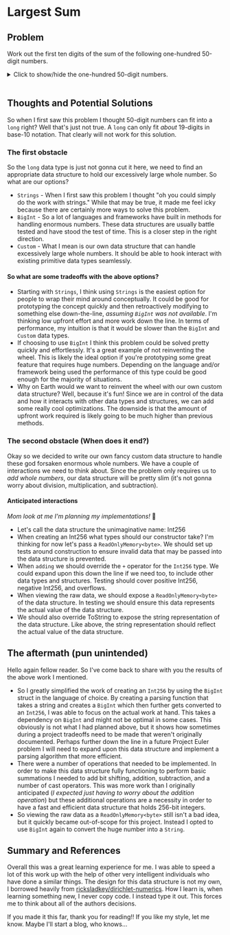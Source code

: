 # Largest Sum

## Problem
Work out the first ten digits of the sum of the following one-hundred 50-digit numbers.

<details>
  <summary>Click to show/hide the one-hundred 50-digit numbers.</summary>

  1. 37107287533902102798797998220837590246510135740250
  2. 46376937677490009712648124896970078050417018260538
  3. 74324986199524741059474233309513058123726617309629
  4. 91942213363574161572522430563301811072406154908250
  5. 23067588207539346171171980310421047513778063246676
  6. 89261670696623633820136378418383684178734361726757
  7. 28112879812849979408065481931592621691275889832738
  8. 44274228917432520321923589422876796487670272189318
  9. 47451445736001306439091167216856844588711603153276
  10. 70386486105843025439939619828917593665686757934951
  11. 62176457141856560629502157223196586755079324193331
  12. 64906352462741904929101432445813822663347944758178
  13. 92575867718337217661963751590579239728245598838407
  14. 58203565325359399008402633568948830189458628227828
  15. 80181199384826282014278194139940567587151170094390
  16. 35398664372827112653829987240784473053190104293586
  17. 86515506006295864861532075273371959191420517255829
  18. 71693888707715466499115593487603532921714970056938
  19. 54370070576826684624621495650076471787294438377604
  20. 53282654108756828443191190634694037855217779295145
  21. 36123272525000296071075082563815656710885258350721
  22. 45876576172410976447339110607218265236877223636045
  23. 17423706905851860660448207621209813287860733969412
  24. 81142660418086830619328460811191061556940512689692
  25. 51934325451728388641918047049293215058642563049483
  26. 62467221648435076201727918039944693004732956340691
  27. 15732444386908125794514089057706229429197107928209
  28. 55037687525678773091862540744969844508330393682126
  29. 18336384825330154686196124348767681297534375946515
  30. 80386287592878490201521685554828717201219257766954
  31. 78182833757993103614740356856449095527097864797581
  32. 16726320100436897842553539920931837441497806860984
  33. 48403098129077791799088218795327364475675590848030
  34. 87086987551392711854517078544161852424320693150332
  35. 59959406895756536782107074926966537676326235447210
  36. 69793950679652694742597709739166693763042633987085
  37. 41052684708299085211399427365734116182760315001271
  38. 65378607361501080857009149939512557028198746004375
  39. 35829035317434717326932123578154982629742552737307
  40. 94953759765105305946966067683156574377167401875275
  41. 88902802571733229619176668713819931811048770190271
  42. 25267680276078003013678680992525463401061632866526
  43. 36270218540497705585629946580636237993140746255962
  44. 24074486908231174977792365466257246923322810917141
  45. 91430288197103288597806669760892938638285025333403
  46. 34413065578016127815921815005561868836468420090470
  47. 23053081172816430487623791969842487255036638784583
  48. 11487696932154902810424020138335124462181441773470
  49. 63783299490636259666498587618221225225512486764533
  50. 67720186971698544312419572409913959008952310058822
  51. 95548255300263520781532296796249481641953868218774
  52. 76085327132285723110424803456124867697064507995236
  53. 37774242535411291684276865538926205024910326572967
  54. 23701913275725675285653248258265463092207058596522
  55. 29798860272258331913126375147341994889534765745501
  56. 18495701454879288984856827726077713721403798879715
  57. 38298203783031473527721580348144513491373226651381
  58. 34829543829199918180278916522431027392251122869539
  59. 40957953066405232632538044100059654939159879593635
  60. 29746152185502371307642255121183693803580388584903
  61. 41698116222072977186158236678424689157993532961922
  62. 62467957194401269043877107275048102390895523597457
  63. 23189706772547915061505504953922979530901129967519
  64. 86188088225875314529584099251203829009407770775672
  65. 11306739708304724483816533873502340845647058077308
  66. 82959174767140363198008187129011875491310547126581
  67. 97623331044818386269515456334926366572897563400500
  68. 42846280183517070527831839425882145521227251250327
  69. 55121603546981200581762165212827652751691296897789
  70. 32238195734329339946437501907836945765883352399886
  71. 75506164965184775180738168837861091527357929701337
  72. 62177842752192623401942399639168044983993173312731
  73. 32924185707147349566916674687634660915035914677504
  74. 99518671430235219628894890102423325116913619626622
  75. 73267460800591547471830798392868535206946944540724
  76. 76841822524674417161514036427982273348055556214818
  77. 97142617910342598647204516893989422179826088076852
  78. 87783646182799346313767754307809363333018982642090
  79. 10848802521674670883215120185883543223812876952786
  80. 71329612474782464538636993009049310363619763878039
  81. 62184073572399794223406235393808339651327408011116
  82. 66627891981488087797941876876144230030984490851411
  83. 60661826293682836764744779239180335110989069790714
  84. 85786944089552990653640447425576083659976645795096
  85. 66024396409905389607120198219976047599490197230297
  86. 64913982680032973156037120041377903785566085089252
  87. 16730939319872750275468906903707539413042652315011
  88. 94809377245048795150954100921645863754710598436791
  89. 78639167021187492431995700641917969777599028300699
  90. 15368713711936614952811305876380278410754449733078
  91. 40789923115535562561142322423255033685442488917353
  92. 44889911501440648020369068063960672322193204149535
  93. 41503128880339536053299340368006977710650566631954
  94. 81234880673210146739058568557934581403627822703280
  95. 82616570773948327592232845941706525094512325230608
  96. 22918802058777319719839450180888072429661980811197
  97. 77158542502016545090413245809786882778948721859617
  98. 72107838435069186155435662884062257473692284509516
  99. 20849603980134001723930671666823555245252804609722
  100. 53503534226472524250874054075591789781264330331690
</details>
<br />

## Thoughts and Potential Solutions
So when I first saw this problem I thought 50-digit numbers can fit into a `long` right? Well that's just not true. A `long` can only fit _about_ 19-digits in base-10 notation. That clearly will not work for this solution.

### The first obstacle
So the `long` data type is just not gonna cut it here, we need to find an appropriate data structure to hold our excessively large whole number. So what are our options?

 - `Strings` - When I first saw this problem I thought "oh you could simply do the work with strings." While that may be true, it made me feel icky because there are certainly more ways to solve this problem.
 - `BigInt` - So a lot of languages and frameworks have built in methods for handling enormous numbers. These data structures are usually battle tested and have stood the test of time. This is a closer step in the right direction.
 - `Custom` - What I mean is our own data structure that can handle excessively large whole numbers. It should be able to hook interact with existing primitive data types seamlessly.

#### So what are some tradeoffs with the above options?
- Starting with `Strings`, I think using `Strings` is the easiest option for people to wrap their mind around conceptually. It could be good for prototyping the concept quickly and then retroactively modifying to something else down-the-line, _assuming `BigInt` was not available_. I'm thinking low upfront effort and more work down the line. In terms of performance, my intuition is that it would be slower than the `BigInt` and `Custom` data types.
- If choosing to use `BigInt` I think this problem could be solved pretty quickly and effortlessly. It's a great example of not reinventing the wheel. This is likely the ideal option if you're prototyping some great feature that requires huge numbers. Depending on the language and/or framework being used the performance of this type could be good enough for the majority of situations.
- Why on Earth would we want to reinvent the wheel with our own custom data structure? Well, because it's fun! Since we are in control of the data and how it interacts with other data types and structures, we can add some really cool optimizations. The downside is that the amount of upfront work required is likely going to be much higher than previous methods.

### The second obstacle (When does it end?)
Okay so we decided to write our own fancy custom data structure to handle these god forsaken enormous whole numbers. We have a couple of interactions we need to think about. Since the problem only requires us to _add whole numbers_, our data structure will be pretty slim (it's not gonna worry about division, multiplication, and subtraction).

#### Anticipated interactions
_Mom look at me I'm planning my implementations!_ 🤭
- Let's call the data structure the unimaginative name: Int256
- When creating an Int256 what types should our constructor take? I'm thinking for now let's pass a `ReadOnlyMemory<byte>`. We should set up tests around construction to ensure invalid data that may be passed into the data structure is prevented.
- When `adding` we should override the `+` operator for the `Int256` type. We could expand upon this down the line if we need too, to include other data types and structures. Testing should cover positive Int256, negative Int256, and overflows.
- When viewing the raw data, we should expose a `ReadOnlyMemory<byte>` of the data structure. In testing we should ensure this data represents the actual value of the data structure.
- We should also override ToString to expose the string representation of the data structure. Like above, the string representation should reflect the actual value of the data structure.

## The aftermath (pun unintended)
Hello again fellow reader. So I've come back to share with you the results of the above work I mentioned.

- So I greatly simplified the work of creating an `Int256` by using the `BigInt` struct in the language of choice. By creating a parsing function that takes a string and creates a `BigInt` which then further gets converted to an `Int256`, I was able to focus on the actual work at hand. This takes a dependency on `BigInt` and might not be optimal in some cases. This obviously is not what I had planned above, but it shows how sometimes during a project tradeoffs need to be made that weren't originally documented. Perhaps further down the line in a future Project Euler problem I will need to expand upon this data structure and implement a parsing algorithm that more efficient.
- There were a number of operations that needed to be implemented. In order to make this data structure fully functioning to perform basic summations I needed to add bit shifting, addition, subtraction, and a number of cast operators. This was more work than I originally anticipated (_I expected just having to worry about the addition operation_) but these additional operations are a necessity in order to have a fast and efficient data structure that holds 256-bit integers.
- So viewing the raw data as a `ReadOnlyMemory<byte>` still isn't a bad idea, but it quickly became out-of-scope for this project. Instead I opted to use `BigInt` again to convert the huge number into a `String`.

## Summary and References
Overall this was a great learning experience for me. I was able to speed a lot of this work up with the help of other very intelligent individuals who have done a similar things. The design for this data structure is not my own, I borrowed heavily from [ricksladkey/dirichlet-numerics](https://github.com/ricksladkey/dirichlet-numerics). How I learn is, when learning something new, I never copy code. I instead type it out. This forces me to think about all of the authors decisions.

If you made it this far, thank you for reading!! If you like my style, let me know. Maybe I'll start a blog, who knows...